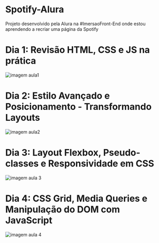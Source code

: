 # Spotify-Alura

Projeto desenvolvido pela Alura na #ImersaoFront-End onde estou aprendendo a recriar uma página da Spotify

# Dia 1: Revisão HTML, CSS e JS na prática

![imagem aula1](https://github.com/Carla-coder/Spotify-Alura/assets/128012862/2e51af69-c6be-4233-9a2e-e5a997f587e9)

# Dia 2: Estilo Avançado e Posicionamento - Transformando Layouts

![imagem aula2](https://github.com/Carla-coder/Spotify-Alura/assets/128012862/832db40e-7987-4063-9f52-87715687f031)

# Dia 3: Layout Flexbox, Pseudo-classes e Responsividade em CSS

![imagem aula 3](https://github.com/Carla-coder/Spotify-Alura/assets/128012862/9d46c1a8-1ee1-415b-8a42-a9aad0765127)

# Dia 4: CSS Grid, Media Queries e Manipulação do DOM com JavaScript

![imagem aula 4](https://github.com/Carla-coder/Spotify-Alura/assets/128012862/e5a3b967-d9ad-4cc0-aa58-ef53f7313365)
